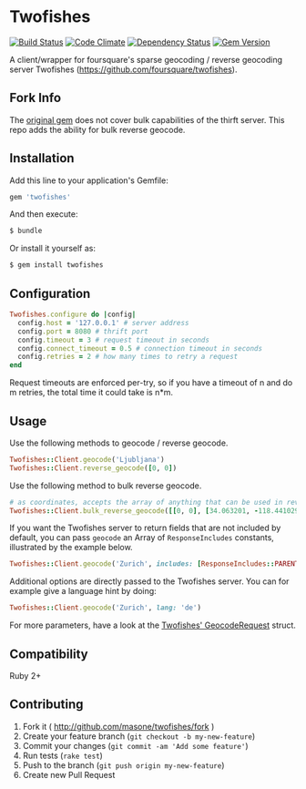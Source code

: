 # Twofishes

[![Build Status](https://img.shields.io/travis/masone/twofishes-ruby.svg?style=flat)](https://travis-ci.org/masone/twofishes-ruby)
[![Code Climate](https://img.shields.io/codeclimate/github/masone/twofishes-ruby.svg?style=flat)](https://codeclimate.com/github/masone/twofishes-ruby)
[![Dependency Status](https://img.shields.io/gemnasium/masone/twofishes-ruby.svg?style=flat)](https://gemnasium.com/masone/twofishes-ruby)
[![Gem Version](https://img.shields.io/gem/v/twofishes.svg?style=flat)](https://rubygems.org/gems/twofishes)

A client/wrapper for foursquare's sparse geocoding / reverse geocoding server Twofishes (https://github.com/foursquare/twofishes).

## Fork Info
The [original gem](https://github.com/masone/twofishes-ruby) does not cover bulk capabilities of the thirft server. This repo adds the ability for bulk reverse geocode.


## Installation

Add this line to your application's Gemfile:

```ruby
gem 'twofishes'
```

And then execute:

```sh
$ bundle
```

Or install it yourself as:

```sh
$ gem install twofishes
```

## Configuration

```ruby
Twofishes.configure do |config|
  config.host = '127.0.0.1' # server address
  config.port = 8080 # thrift port
  config.timeout = 3 # request timeout in seconds
  config.connect_timeout = 0.5 # connection timeout in seconds
  config.retries = 2 # how many times to retry a request
end
```

Request timeouts are enforced per-try, so if you have a timeout of n and do m retries, the total time it could take is n*m.

## Usage

Use the following methods to geocode / reverse geocode.

```ruby
Twofishes::Client.geocode('Ljubljana')
Twofishes::Client.reverse_geocode([0, 0])
```

Use the following method to bulk reverse geocode.

```ruby
# as coordinates, accepts the array of anything that can be used in reverse_geocode
Twofishes::Client.bulk_reverse_geocode([[0, 0], [34.063201, -118.441029]])
```
                                      
If you want the Twofishes server to return fields that are not included by default, you can pass `geocode` an Array of `ResponseIncludes` constants, illustrated by the example below.

```ruby                                      
Twofishes::Client.geocode('Zurich', includes: [ResponseIncludes::PARENTS])
```

Additional options are directly passed to the Twofishes server. You can for example give a language hint by doing:

```ruby
Twofishes::Client.geocode('Zurich', lang: 'de')
```

For more parameters, have a look at the [Twofishes' GeocodeRequest](https://github.com/foursquare/twofishes/blob/master/interface/src/main/thrift/geocoder.thrift#L303) struct.


## Compatibility

Ruby 2+

## Contributing

1. Fork it ( http://github.com/masone/twofishes/fork )
2. Create your feature branch (`git checkout -b my-new-feature`)
3. Commit your changes (`git commit -am 'Add some feature'`)
4. Run tests (`rake test`)
5. Push to the branch (`git push origin my-new-feature`)
6. Create new Pull Request
